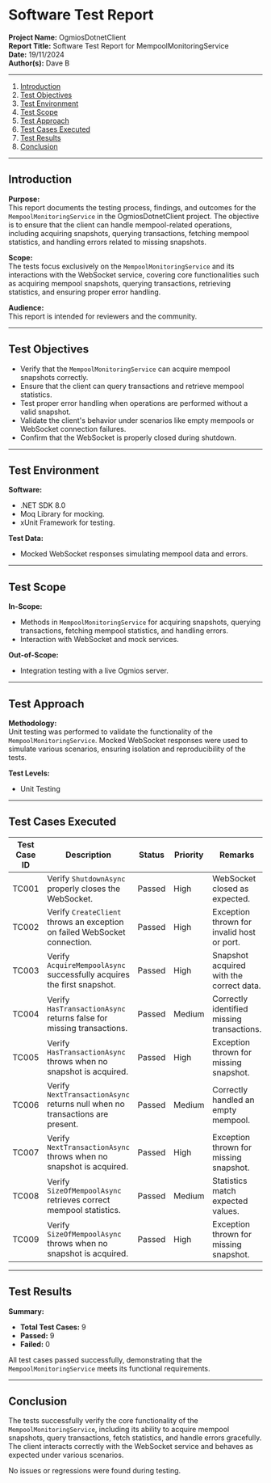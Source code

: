 # Software Test Report

**Project Name:** OgmiosDotnetClient  
**Report Title:** Software Test Report for MempoolMonitoringService  
**Date:** 19/11/2024  
**Author(s):** Dave B

---

1. [Introduction](#introduction)
2. [Test Objectives](#test-objectives)
3. [Test Environment](#test-environment)
4. [Test Scope](#test-scope)
5. [Test Approach](#test-approach)
6. [Test Cases Executed](#test-cases-executed)
7. [Test Results](#test-results)
8. [Conclusion](#conclusion)

---

## Introduction

**Purpose:**  
This report documents the testing process, findings, and outcomes for the `MempoolMonitoringService` in the OgmiosDotnetClient project. The objective is to ensure that the client can handle mempool-related operations, including acquiring snapshots, querying transactions, fetching mempool statistics, and handling errors related to missing snapshots.

**Scope:**  
The tests focus exclusively on the `MempoolMonitoringService` and its interactions with the WebSocket service, covering core functionalities such as acquiring mempool snapshots, querying transactions, retrieving statistics, and ensuring proper error handling.

**Audience:**  
This report is intended for reviewers and the community.

---

## Test Objectives

- Verify that the `MempoolMonitoringService` can acquire mempool snapshots correctly.
- Ensure that the client can query transactions and retrieve mempool statistics.
- Test proper error handling when operations are performed without a valid snapshot.
- Validate the client's behavior under scenarios like empty mempools or WebSocket connection failures.
- Confirm that the WebSocket is properly closed during shutdown.

---

## Test Environment

**Software:**

- .NET SDK 8.0
- Moq Library for mocking.
- xUnit Framework for testing.

**Test Data:**

- Mocked WebSocket responses simulating mempool data and errors.

---

## Test Scope

**In-Scope:**

- Methods in `MempoolMonitoringService` for acquiring snapshots, querying transactions, fetching mempool statistics, and handling errors.
- Interaction with WebSocket and mock services.

**Out-of-Scope:**

- Integration testing with a live Ogmios server.

---

## Test Approach

**Methodology:**  
Unit testing was performed to validate the functionality of the `MempoolMonitoringService`. Mocked WebSocket responses were used to simulate various scenarios, ensuring isolation and reproducibility of the tests.

**Test Levels:**

- Unit Testing

---

## Test Cases Executed

| **Test Case ID** | **Description**                                                              | **Status** | **Priority** | **Remarks**                                |
| ---------------- | ---------------------------------------------------------------------------- | ---------- | ------------ | ------------------------------------------ |
| TC001            | Verify `ShutdownAsync` properly closes the WebSocket.                        | Passed     | High         | WebSocket closed as expected.              |
| TC002            | Verify `CreateClient` throws an exception on failed WebSocket connection.    | Passed     | High         | Exception thrown for invalid host or port. |
| TC003            | Verify `AcquireMempoolAsync` successfully acquires the first snapshot.       | Passed     | High         | Snapshot acquired with the correct data.   |
| TC004            | Verify `HasTransactionAsync` returns false for missing transactions.         | Passed     | Medium       | Correctly identified missing transactions. |
| TC005            | Verify `HasTransactionAsync` throws when no snapshot is acquired.            | Passed     | High         | Exception thrown for missing snapshot.     |
| TC006            | Verify `NextTransactionAsync` returns null when no transactions are present. | Passed     | Medium       | Correctly handled an empty mempool.        |
| TC007            | Verify `NextTransactionAsync` throws when no snapshot is acquired.           | Passed     | High         | Exception thrown for missing snapshot.     |
| TC008            | Verify `SizeOfMempoolAsync` retrieves correct mempool statistics.            | Passed     | Medium       | Statistics match expected values.          |
| TC009            | Verify `SizeOfMempoolAsync` throws when no snapshot is acquired.             | Passed     | High         | Exception thrown for missing snapshot.     |

---

## Test Results

**Summary:**

- **Total Test Cases:** 9
- **Passed:** 9
- **Failed:** 0

All test cases passed successfully, demonstrating that the `MempoolMonitoringService` meets its functional requirements.

---

## Conclusion

The tests successfully verify the core functionality of the `MempoolMonitoringService`, including its ability to acquire mempool snapshots, query transactions, fetch statistics, and handle errors gracefully. The client interacts correctly with the WebSocket service and behaves as expected under various scenarios.

No issues or regressions were found during testing.
